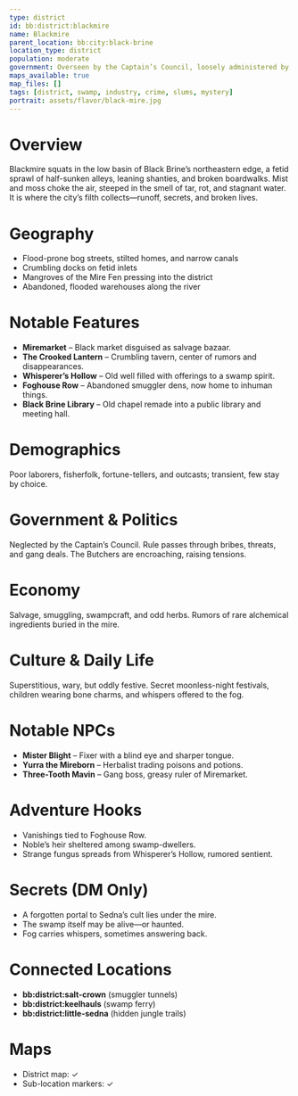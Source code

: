 ```yaml
---
type: district
id: bb:district:blackmire
name: Blackmire
parent_location: bb:city:black-brine
location_type: district
population: moderate
government: Overseen by the Captain’s Council, loosely administered by rotating magistrates
maps_available: true
map_files: []
tags: [district, swamp, industry, crime, slums, mystery]
portrait: assets/flavor/black-mire.jpg
---
```


# Overview
Blackmire squats in the low basin of Black Brine’s northeastern edge, a fetid sprawl of half-sunken alleys, leaning shanties, and broken boardwalks. Mist and moss choke the air, steeped in the smell of tar, rot, and stagnant water. It is where the city’s filth collects—runoff, secrets, and broken lives.

# Geography
- Flood-prone bog streets, stilted homes, and narrow canals  
- Crumbling docks on fetid inlets  
- Mangroves of the Mire Fen pressing into the district  
- Abandoned, flooded warehouses along the river  

# Notable Features
- **Miremarket** – Black market disguised as salvage bazaar.  
- **The Crooked Lantern** – Crumbling tavern, center of rumors and disappearances.  
- **Whisperer’s Hollow** – Old well filled with offerings to a swamp spirit.  
- **Foghouse Row** – Abandoned smuggler dens, now home to inhuman things.  
- **Black Brine Library** – Old chapel remade into a public library and meeting hall.  

# Demographics
Poor laborers, fisherfolk, fortune-tellers, and outcasts; transient, few stay by choice.  

# Government & Politics
Neglected by the Captain’s Council. Rule passes through bribes, threats, and gang deals. The Butchers are encroaching, raising tensions.  

# Economy
Salvage, smuggling, swampcraft, and odd herbs. Rumors of rare alchemical ingredients buried in the mire.  

# Culture & Daily Life
Superstitious, wary, but oddly festive. Secret moonless-night festivals, children wearing bone charms, and whispers offered to the fog.  

# Notable NPCs
- **Mister Blight** – Fixer with a blind eye and sharper tongue.  
- **Yurra the Mireborn** – Herbalist trading poisons and potions.  
- **Three-Tooth Mavin** – Gang boss, greasy ruler of Miremarket.  

# Adventure Hooks
- Vanishings tied to Foghouse Row.  
- Noble’s heir sheltered among swamp-dwellers.  
- Strange fungus spreads from Whisperer’s Hollow, rumored sentient.  

# Secrets (DM Only)
- A forgotten portal to Sedna’s cult lies under the mire.  
- The swamp itself may be alive—or haunted.  
- Fog carries whispers, sometimes answering back.  

# Connected Locations
- **bb:district:salt-crown** (smuggler tunnels)  
- **bb:district:keelhauls** (swamp ferry)  
- **bb:district:little-sedna** (hidden jungle trails)  

# Maps
- District map: ✓  
- Sub-location markers: ✓
